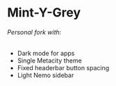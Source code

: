 # Mint-Y-Grey

###### Personal fork with:
* Dark mode for apps
* Single Metacity theme
* Fixed headerbar button spacing
* Light Nemo sidebar

